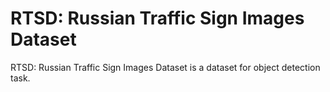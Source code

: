 # RTSD: Russian Traffic Sign Images Dataset

RTSD: Russian Traffic Sign Images Dataset is a dataset for object detection task.